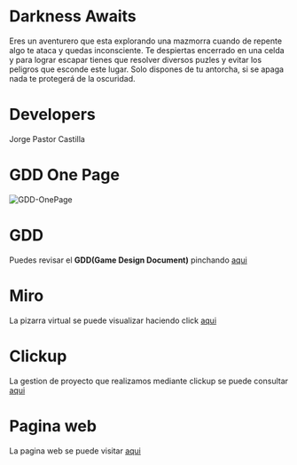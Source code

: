 # Darkness Awaits
Eres un aventurero que esta explorando una mazmorra cuando de repente algo te ataca y quedas inconsciente. Te despiertas encerrado en una celda y para lograr escapar tienes que resolver diversos puzles y evitar los peligros que esconde este lugar. Solo dispones de tu antorcha, si se apaga nada te protegerá de la oscuridad.

# Developers
Jorge Pastor Castilla

# GDD One Page
![GDD-OnePage](https://github.com/user-attachments/assets/5800848b-c764-4011-b726-441c958cc919)

# GDD
Puedes revisar el <strong>GDD(Game Design Document)</strong> pinchando [aqui](https://docs.google.com/document/d/1fq3uH0CnSwTeOcetYajY5lM4wu0VIHTcELKEfHzrDVo/edit?usp=sharing)

# Miro
La pizarra virtual se puede visualizar haciendo click [aqui](https://miro.com/app/board/uXjVLIDAago=/?share_link_id=481179023191)
# Clickup
La gestion de proyecto que realizamos mediante clickup se puede consultar [aqui](https://app.clickup.com/9012405433/v/s/90121754985)
# Pagina web
La pagina web se puede visitar [aqui](https://samuelhenareschoaibi.github.io/Darkness-Awaits/)
